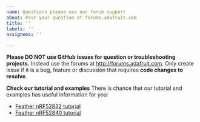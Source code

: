 ```yaml
---
name: Questions please use our forum support
about: Post your question at forums.adafruit.com
title: ''
labels: ''
assignees: ''

---
```


**Please DO NOT use GitHub issues for question or troubleshooting projects.**  Instead use the forums at http://forums.adafruit.com. Only create issue if it is a bug, feature  or discussion that requires **code changes to resolve**.

**Check our tutorial and examples** There is chance that our tutorial and examples has useful information for you:
- [Feather nRF52832 tutorial](https://learn.adafruit.com/bluefruit-nrf52-feather-learning-guide) 
- [Feather nRF52840 tutorial](https://learn.adafruit.com/introducing-the-adafruit-nrf52840-feather)
